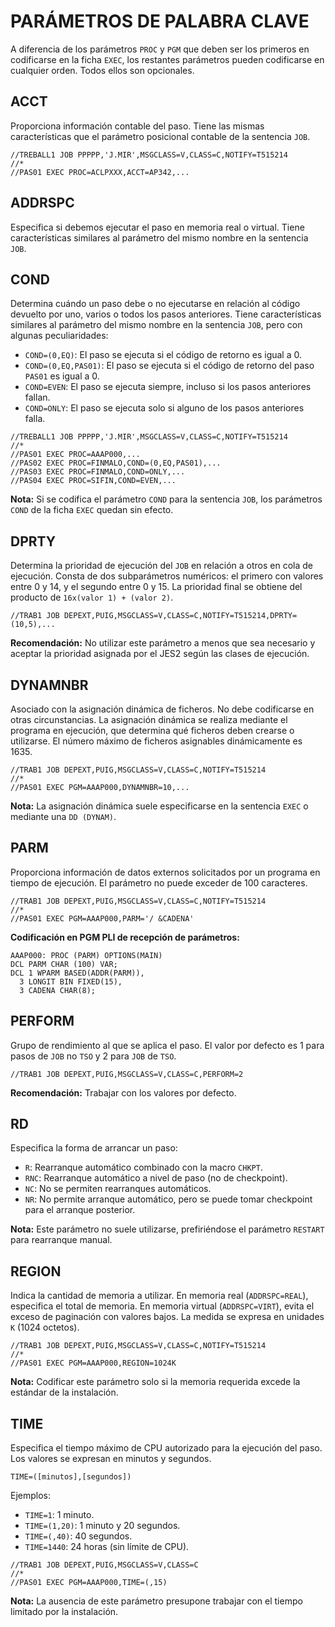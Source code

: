# PARÁMETROS DE PALABRA CLAVE

A diferencia de los parámetros `PROC` y `PGM` que deben ser los primeros en codificarse en la ficha `EXEC`, los restantes parámetros pueden codificarse en cualquier orden. Todos ellos son opcionales.

## ACCT
Proporciona información contable del paso. Tiene las mismas características que el parámetro posicional contable de la sentencia `JOB`.

```jcl
//TREBALL1 JOB PPPPP,'J.MIR',MSGCLASS=V,CLASS=C,NOTIFY=T515214
//*
//PAS01 EXEC PROC=ACLPXXX,ACCT=AP342,...
```

## ADDRSPC
Especifica si debemos ejecutar el paso en memoria real o virtual. Tiene características similares al parámetro del mismo nombre en la sentencia `JOB`.

## COND
Determina cuándo un paso debe o no ejecutarse en relación al código devuelto por uno, varios o todos los pasos anteriores. Tiene características similares al parámetro del mismo nombre en la sentencia `JOB`, pero con algunas peculiaridades:

- `COND=(0,EQ)`: El paso se ejecuta si el código de retorno es igual a 0.
- `COND=(0,EQ,PAS01)`: El paso se ejecuta si el código de retorno del paso `PAS01` es igual a 0.
- `COND=EVEN`: El paso se ejecuta siempre, incluso si los pasos anteriores fallan.
- `COND=ONLY`: El paso se ejecuta solo si alguno de los pasos anteriores falla.

```jcl
//TREBALL1 JOB PPPPP,'J.MIR',MSGCLASS=V,CLASS=C,NOTIFY=T515214
//*
//PAS01 EXEC PROC=AAAP000,...
//PAS02 EXEC PROC=FINMALO,COND=(0,EQ,PAS01),...
//PAS03 EXEC PROC=FINMALO,COND=ONLY,...
//PAS04 EXEC PROC=SIFIN,COND=EVEN,...
```

**Nota:** Si se codifica el parámetro `COND` para la sentencia `JOB`, los parámetros `COND` de la ficha `EXEC` quedan sin efecto.

## DPRTY
Determina la prioridad de ejecución del `JOB` en relación a otros en cola de ejecución. Consta de dos subparámetros numéricos: el primero con valores entre 0 y 14, y el segundo entre 0 y 15. La prioridad final se obtiene del producto de `16x(valor 1) + (valor 2)`.

```jcl
//TRAB1 JOB DEPEXT,PUIG,MSGCLASS=V,CLASS=C,NOTIFY=T515214,DPRTY=(10,5),...
```

**Recomendación:** No utilizar este parámetro a menos que sea necesario y aceptar la prioridad asignada por el JES2 según las clases de ejecución.

## DYNAMNBR
Asociado con la asignación dinámica de ficheros. No debe codificarse en otras circunstancias. La asignación dinámica se realiza mediante el programa en ejecución, que determina qué ficheros deben crearse o utilizarse. El número máximo de ficheros asignables dinámicamente es 1635.

```jcl
//TRAB1 JOB DEPEXT,PUIG,MSGCLASS=V,CLASS=C,NOTIFY=T515214
//*
//PAS01 EXEC PGM=AAAP000,DYNAMNBR=10,...
```

**Nota:** La asignación dinámica suele especificarse en la sentencia `EXEC` o mediante una `DD (DYNAM)`.

## PARM
Proporciona información de datos externos solicitados por un programa en tiempo de ejecución. El parámetro no puede exceder de 100 caracteres.

```jcl
//TRAB1 JOB DEPEXT,PUIG,MSGCLASS=V,CLASS=C,NOTIFY=T515214
//*
//PAS01 EXEC PGM=AAAP000,PARM='/ &CADENA'
```

**Codificación en PGM PLI de recepción de parámetros:**

```pli
AAAP000: PROC (PARM) OPTIONS(MAIN)
DCL PARM CHAR (100) VAR;
DCL 1 WPARM BASED(ADDR(PARM)),
  3 LONGIT BIN FIXED(15),
  3 CADENA CHAR(8);
```

## PERFORM
Grupo de rendimiento al que se aplica el paso. El valor por defecto es 1 para pasos de `JOB` no `TSO` y 2 para `JOB` de `TSO`.

```jcl
//TRAB1 JOB DEPEXT,PUIG,MSGCLASS=V,CLASS=C,PERFORM=2
```

**Recomendación:** Trabajar con los valores por defecto.

## RD
Especifica la forma de arrancar un paso:

- `R`: Rearranque automático combinado con la macro `CHKPT`.
- `RNC`: Rearranque automático a nivel de paso (no de checkpoint).
- `NC`: No se permiten rearranques automáticos.
- `NR`: No permite arranque automático, pero se puede tomar checkpoint para el arranque posterior.

**Nota:** Este parámetro no suele utilizarse, prefiriéndose el parámetro `RESTART` para rearranque manual.

## REGION
Indica la cantidad de memoria a utilizar. En memoria real (`ADDRSPC=REAL`), especifica el total de memoria. En memoria virtual (`ADDRSPC=VIRT`), evita el exceso de paginación con valores bajos. La medida se expresa en unidades `K` (1024 octetos).

```jcl
//TRAB1 JOB DEPEXT,PUIG,MSGCLASS=V,CLASS=C,NOTIFY=T515214
//*
//PAS01 EXEC PGM=AAAP000,REGION=1024K
```

**Nota:** Codificar este parámetro solo si la memoria requerida excede la estándar de la instalación.

## TIME
Especifica el tiempo máximo de CPU autorizado para la ejecución del paso. Los valores se expresan en minutos y segundos.

```jcl
TIME=([minutos],[segundos])
```

Ejemplos:
- `TIME=1`: 1 minuto.
- `TIME=(1,20)`: 1 minuto y 20 segundos.
- `TIME=(,40)`: 40 segundos.
- `TIME=1440`: 24 horas (sin límite de CPU).

```jcl
//TRAB1 JOB DEPEXT,PUIG,MSGCLASS=V,CLASS=C
//*
//PAS01 EXEC PGM=AAAP000,TIME=(,15)
```

**Nota:** La ausencia de este parámetro presupone trabajar con el tiempo limitado por la instalación.
